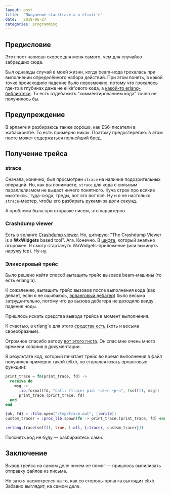 ```yaml
---
layout: post
title:  "Получение stacktrace'а в elixir'е"
date:   2018-06-27
categories: programming
---
```


## Предисловие
Этот пост написан скорее для меня самого, чем для случайно забредших сюда.

Был однажды случай в моей жизни, когда beam-нода грохалась при выполнении определённого набора действий. При этом понять, в какой точке происходило падение было невозможно, потому что грохалось где-то в глубинах даже не elixir'ового кода, а [какой-то erlang-библиотеки](https://github.com/Vagabond/gen_smtp). То есть отдебажить "комментированием кода" точно не получилось бы.

## Предупреждение
В эрланге я разбираюсь также хорошо, как ES6-писатели в жабаскрипте. То есть примерно никак. Поэтому предостерегаю: в этом посте может содержаться полнейший бред.

## Получение трейса

### strace
Сначала, конечно, был просмотрен `strace` на наличие подозрительных операций. Но, как вы понимаете, `strace` для кода с сильным параллелизмом не выдаст ничего понятного. Куча строк про всякие мьютексы, туда-сюда, треды, вот это вот всё. Ну и я не настолько `strace`-мастер, чтобы его разбирать руками за доли секунд.

А проблема была при отправке писем, что характерно.

### Crashdump viewer
Есть в эрланге [Crashdump viewer](http://erlang.org/doc/apps/observer/crashdump_ug.html). Но, цитирую: "The Crashdump Viewer is a **WxWidgets** based tool". Ага. Конечно. В [шифте](https://www.openshift.com/), который анально огорожен. Я смогу стартануть WxWidgets-приложение (или выкинуть наружу tcp). Ну-ну.

### Эликсировый трейс
Было решено найти способ вытащить трейс вызовов beam-машины (то есть erlang'а).

К сожалению, вытащить трейс вызовов после выполнения кода (как делает, если я не ошибаюсь, [эрланговый дебагер](http://erlang.org/doc/man/dbg.html#tracer-0)) было весьма затруднительно, потому что до вызова дебагера не доходило ввиду падения ноды.

Пришлось искать средства вывода трейса в момент выполнения.

К счастью, в erlang'е для этого [средства есть](http://erlang.org/doc/man/erlang.html#trace-3) (хоть и весьма своеобразные).

Огромное спасибо автору [вот этого гиста](https://gist.github.com/id/cba5dbf7653d7eab6a03). Он спас мне очень много времени копания в документации.

В результате код, который печатает трейс во время выполнения в файл получился примерно такой (elixir, но старался юзать эрланговые функции):
```elixir
print_trace = fn(print_trace, fd) ->
  receive do
    msg ->
      :io.format(fd, "call: (tracer pid: ~p)~n ~p~n", [self(), msg])
      print_trace.(print_trace, fd)
  end
end

{ok, fd} = :file.open("/tmp/trace.out", [:write])
custom_tracer = :proc_lib.spawn(fn -> print_trace.(print_trace, fd) end)

:erlang.trace(self(), true, [:all, {:tracer, custom_tracer}])
```
Пояснять код не буду — разбирайтесь сами.

## Заключение
Вывод трейса на самом деле ничем не помог — пришлось выпиливать отправку файлов из письма.

Но зато я насмотрелся на то, как со стороны эрланга выглядит elixir. Забавно выглядит, на самом деле.
